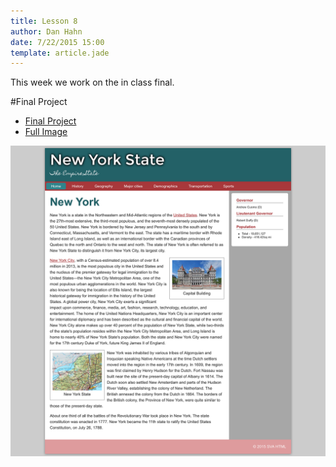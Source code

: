 ```yaml
---
title: Lesson 8
author: Dan Hahn
date: 7/22/2015 15:00
template: article.jade
---
```


This week we work on the in class final.  

<span class="more"></span>

#Final Project

* [Final Project]()
* [Full Image](full.html)

![](final.png)

<style>
.content img {
  max-width: 100%;
}
</style>
